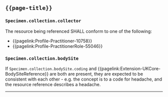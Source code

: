 ## <code>{{page-title}}</code>

### `Specimen.collection.collector`

The resource being referenced SHALL conform to one of the following:
- {{pagelink:Profile-Practitioner-10758}}
- {{pagelink:Profile-PractitionerRole-55046}}

### `Specimen.collection.bodySite`

If `Specimen.collection.bodySite.coding` and {{pagelink:Extension-UKCore-BodySiteReference}} are both are present, they are expected to be consistent with each other - e.g. the concept is to a code for headache, and the resource reference describes a headache.

---

